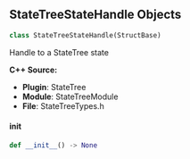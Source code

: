 ## StateTreeStateHandle Objects

```python
class StateTreeStateHandle(StructBase)
```

Handle to a StateTree state

**C++ Source:**

- **Plugin**: StateTree
- **Module**: StateTreeModule
- **File**: StateTreeTypes.h

<a id="unreal.StateTreeStateHandle.__init__"></a>

#### __init__

```python
def __init__() -> None
```

<a id="unreal.StateTreeHandle"></a>